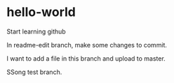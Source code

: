 # hello-world
Start learning github

In readme-edit branch, make some changes to commit.

I want to add a file in this branch and upload to master.

SSong test branch.
